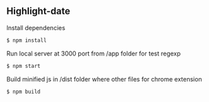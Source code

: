 ## Highlight-date


Install dependencies
```bash
$ npm install
```

Run local server at 3000 port from /app folder for test regexp
```bash
$ npm start
```

Build minified js in /dist folder where other files for chrome extension
```bash
$ npm build
```
